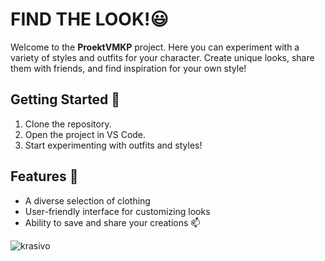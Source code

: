 # FIND THE LOOK!:smiley:

Welcome to the **ProektVMKP** project. Here you can experiment with a variety of styles and outfits for your character. Create unique looks, share them with friends, and find inspiration for your own style!

## Getting Started :eyes:

1. Clone the repository.
2. Open the project in VS Code.
3. Start experimenting with outfits and styles!

## Features :pencil:

- A diverse selection of clothing
- User-friendly interface for customizing looks
- Ability to save and share your creations
:mailbox: 

![krasivo](https://images.app.goo.gl/TWAF25LgRAtGw2ZS7)

